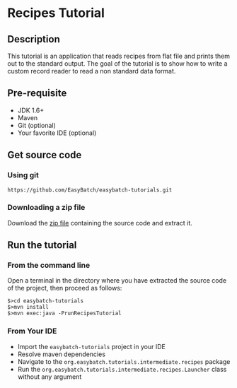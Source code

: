 # Recipes Tutorial

## Description

This tutorial is an application that reads recipes from flat file and prints them out to the standard output.
The goal of the tutorial is to show how to write a custom record reader to read a non standard data format.

## Pre-requisite

* JDK 1.6+
* Maven
* Git (optional)
* Your favorite IDE (optional)

## Get source code

### Using git

`https://github.com/EasyBatch/easybatch-tutorials.git`

### Downloading a zip file

Download the [zip file](https://github.com/EasyBatch/easybatch-tutorials/archive/master.zip) containing the source code and extract it.

## Run the tutorial

### From the command line

Open a terminal in the directory where you have extracted the source code of the project, then proceed as follows:

```
$>cd easybatch-tutorials
$>mvn install
$>mvn exec:java -PrunRecipesTutorial
```

### From Your IDE

* Import the `easybatch-tutorials` project in your IDE
* Resolve maven dependencies
* Navigate to the `org.easybatch.tutorials.intermediate.recipes` package
* Run the `org.easybatch.tutorials.intermediate.recipes.Launcher` class without any argument
